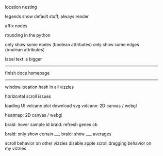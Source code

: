 

location nesting

legends show default stuff, always render

affix nodes

rounding in the python

only show some nodes (boolean attributes)
only show some edges (boolean attributes)

label text is bigger

---





finish docs homepage




---


window.location.hash in all vizzies

horizontal scroll issues


loading UI
volcano plot download svg
volcano: 2D canvas / webgl

heatmap: 2D canvas / webgl

braid: hover sample id
braid:  refresh genes cb

braid: only show certain ___
braid: show ___ averages


scroll behavior on other vizzies
disable apple scroll dragging behavior on my vizzies



